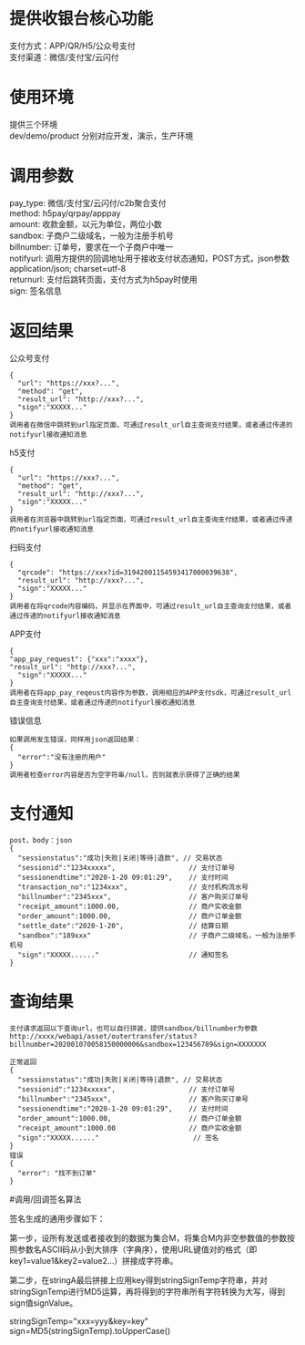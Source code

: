 # 提供收银台核心功能

支付方式：APP/QR/H5/公众号支付  
支付渠道：微信/支付宝/云闪付

# 使用环境
  
  提供三个环境  
  dev/demo/product  分别对应开发，演示，生产环境 
  
# 调用参数

  pay_type: 微信/支付宝/云闪付/c2b聚合支付    
  method:   h5pay/qrpay/apppay    
  amount:   收款金额，以元为单位，两位小数   
  sandbox:  子商户二级域名，一般为注册手机号    
  billnumber: 订单号，要求在一个子商户中唯一   
  notifyurl:  调用方提供的回调地址用于接收支付状态通知，POST方式，json参数 application/json; charset=utf-8    
  returnurl:  支付后跳转页面，支付方式为h5pay时使用   
  sign:       签名信息    
  
# 返回结果

  公众号支付
  
    {
      "url": "https://xxx?...",
      "method": "get",
      "result_url": "http://xxx?...",
      "sign":"XXXXX..."
    }    
    调用者在微信中跳转到url指定页面，可通过result_url自主查询支付结果，或者通过传递的notifyurl接收通知消息

  h5支付  
  
    {
      "url": "https://xxx?...",
      "method": "get",
      "result_url": "http://xxx?...",
      "sign":"XXXXX..."
    }
    调用者在浏览器中跳转到url指定页面，可通过result_url自主查询支付结果，或者通过传递的notifyurl接收通知消息

  扫码支付
  
    {
      "qrcode": "https://xxx?id=31942001154593417000039638",
      "result_url": "http://xxx?...",
      "sign":"XXXXX..."
    }
    调用者在将qrcode内容编码，并显示在界面中，可通过result_url自主查询支付结果，或者通过传递的notifyurl接收通知消息

  APP支付
  
    {
    "app_pay_request": {"xxx":"xxxx"},
    "result_url": "http://xxx?...",
      "sign":"XXXXX..."
    }
    调用者在将app_pay_reqeust内容作为参数，调用相应的APP支付sdk，可通过result_url自主查询支付结果，或者通过传递的notifyurl接收通知消息
    
  错误信息
  
    如果调用发生错误，同样用json返回结果：
    {
      "error":"没有注册的用户"
    }
    调用者检查error内容是否为空字符串/null，否则就表示获得了正确的结果
    
# 支付通知
    post，body：json
    {
      "sessionstatus":"成功|失败|关闭|等待|退款", // 交易状态
      "sessionid":"1234xxxxx",                  // 支付订单号
      "sessionendtime":"2020-1-20 09:01:29",    // 支付时间
      "transaction_no":"1234xxx",               // 支付机构流水号
      "billnumber":"2345xxx",                   // 客户购买订单号
      "receipt_amount":1000.00,                 // 商户实收金额
      "order_amount":1000.00,                   // 商户订单金额
      "settle_date":"2020-1-20",                // 结算日期
      "sandbox":"189xxx"                        // 子商户二级域名，一般为注册手机号
      "sign":"XXXXX......"                      // 通知签名
    }
    
# 查询结果
    支付请求返回以下查询url，也可以自行拼装，提供sandbox/billnumber为参数
    http://xxxx/webapi/asset/outertransfer/status?billnumber=202001070058150000006&sandbox=123456789&sign=XXXXXXX

    正常返回
    {
      "sessionstatus":"成功|失败|关闭|等待|退款", // 交易状态
      "sessionid":"1234xxxxx",                  // 支付订单号
      "billnumber":"2345xxx",                   // 客户购买订单号
      "sessionendtime":"2020-1-20 09:01:29",    // 支付时间
      "order_amount":1000.00,                   // 商户订单金额
      "receipt_amount":1000.00                  // 商户实收金额
      "sign":"XXXXX......"                       // 签名
    }
    错误
    {
      "error": "找不到订单"
    } 

#调用/回调签名算法

  签名生成的通用步骤如下：
  
  第一步，设所有发送或者接收到的数据为集合M，将集合M内非空参数值的参数按照参数名ASCII码从小到大排序（字典序），使用URL键值对的格式（即key1=value1&key2=value2…）拼接成字符串。
  
  第二步，在stringA最后拼接上应用key得到stringSignTemp字符串，并对stringSignTemp进行MD5运算，再将得到的字符串所有字符转换为大写，得到sign值signValue。
  
  stringSignTemp="xxx=yyy&key=key"
  sign=MD5(stringSignTemp).toUpperCase()
